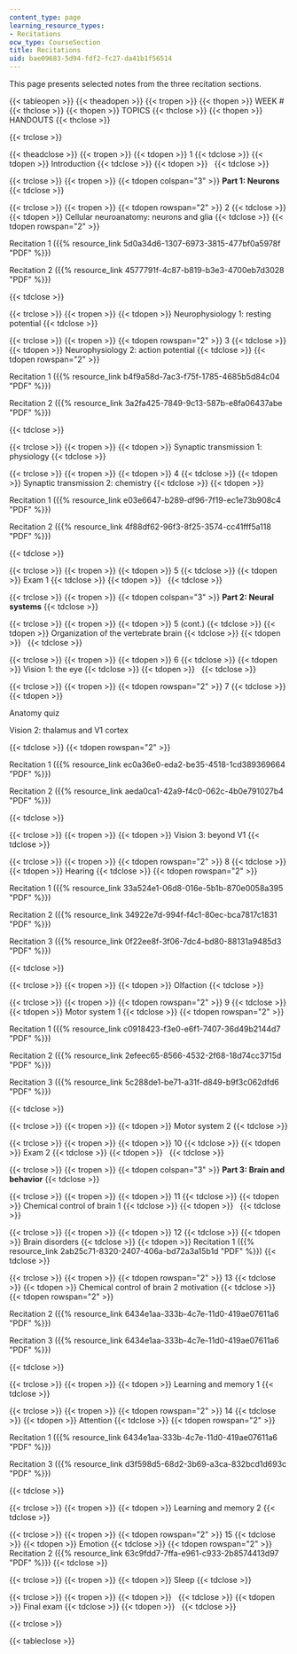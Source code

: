 ```yaml
---
content_type: page
learning_resource_types:
- Recitations
ocw_type: CourseSection
title: Recitations
uid: bae09683-5d94-fdf2-fc27-da41b1f56514
---
```


This page presents selected notes from the three recitation sections.

{{< tableopen >}}
{{< theadopen >}}
{{< tropen >}}
{{< thopen >}}
WEEK #
{{< thclose >}}
{{< thopen >}}
TOPICS
{{< thclose >}}
{{< thopen >}}
HANDOUTS
{{< thclose >}}

{{< trclose >}}

{{< theadclose >}}
{{< tropen >}}
{{< tdopen >}}
1
{{< tdclose >}}
{{< tdopen >}}
Introduction
{{< tdclose >}}
{{< tdopen >}}
 
{{< tdclose >}}

{{< trclose >}}
{{< tropen >}}
{{< tdopen colspan="3" >}}
**Part 1: Neurons**
{{< tdclose >}}

{{< trclose >}}
{{< tropen >}}
{{< tdopen rowspan="2" >}}
2
{{< tdclose >}}
{{< tdopen >}}
Cellular neuroanatomy: neurons and glia
{{< tdclose >}}
{{< tdopen rowspan="2" >}}


Recitation 1 ({{% resource_link 5d0a34d6-1307-6973-3815-477bf0a5978f "PDF" %}})

Recitation 2 ({{% resource_link 4577791f-4c87-b819-b3e3-4700eb7d3028 "PDF" %}})


{{< tdclose >}}

{{< trclose >}}
{{< tropen >}}
{{< tdopen >}}
Neurophysiology 1: resting potential
{{< tdclose >}}

{{< trclose >}}
{{< tropen >}}
{{< tdopen rowspan="2" >}}
3
{{< tdclose >}}
{{< tdopen >}}
Neurophysiology 2: action potential
{{< tdclose >}}
{{< tdopen rowspan="2" >}}


Recitation 1 ({{% resource_link b4f9a58d-7ac3-f75f-1785-4685b5d84c04 "PDF" %}})

Recitation 2 ({{% resource_link 3a2fa425-7849-9c13-587b-e8fa06437abe "PDF" %}})


{{< tdclose >}}

{{< trclose >}}
{{< tropen >}}
{{< tdopen >}}
Synaptic transmission 1: physiology
{{< tdclose >}}

{{< trclose >}}
{{< tropen >}}
{{< tdopen >}}
4
{{< tdclose >}}
{{< tdopen >}}
Synaptic transmission 2: chemistry
{{< tdclose >}}
{{< tdopen >}}


Recitation 1 ({{% resource_link e03e6647-b289-df96-7f19-ec1e73b908c4 "PDF" %}})

Recitation 2 ({{% resource_link 4f88df62-96f3-8f25-3574-cc41fff5a118 "PDF" %}})


{{< tdclose >}}

{{< trclose >}}
{{< tropen >}}
{{< tdopen >}}
5
{{< tdclose >}}
{{< tdopen >}}
Exam 1
{{< tdclose >}}
{{< tdopen >}}
 
{{< tdclose >}}

{{< trclose >}}
{{< tropen >}}
{{< tdopen colspan="3" >}}
**Part 2: Neural systems**
{{< tdclose >}}

{{< trclose >}}
{{< tropen >}}
{{< tdopen >}}
5 (cont.)
{{< tdclose >}}
{{< tdopen >}}
Organization of the vertebrate brain
{{< tdclose >}}
{{< tdopen >}}
 
{{< tdclose >}}

{{< trclose >}}
{{< tropen >}}
{{< tdopen >}}
6
{{< tdclose >}}
{{< tdopen >}}
Vision 1: the eye
{{< tdclose >}}
{{< tdopen >}}
 
{{< tdclose >}}

{{< trclose >}}
{{< tropen >}}
{{< tdopen rowspan="2" >}}
7
{{< tdclose >}}
{{< tdopen >}}


Anatomy quiz

Vision 2: thalamus and V1 cortex


{{< tdclose >}}
{{< tdopen rowspan="2" >}}


Recitation 1 ({{% resource_link ec0a36e0-eda2-be35-4518-1cd389369664 "PDF" %}})

Recitation 2 ({{% resource_link aeda0ca1-42a9-f4c0-062c-4b0e791027b4 "PDF" %}})


{{< tdclose >}}

{{< trclose >}}
{{< tropen >}}
{{< tdopen >}}
Vision 3: beyond V1
{{< tdclose >}}

{{< trclose >}}
{{< tropen >}}
{{< tdopen rowspan="2" >}}
8
{{< tdclose >}}
{{< tdopen >}}
Hearing
{{< tdclose >}}
{{< tdopen rowspan="2" >}}


Recitation 1 ({{% resource_link 33a524e1-06d8-016e-5b1b-870e0058a395 "PDF" %}})

Recitation 2 ({{% resource_link 34922e7d-994f-f4c1-80ec-bca7817c1831 "PDF" %}})

Recitation 3 ({{% resource_link 0f22ee8f-3f06-7dc4-bd80-88131a9485d3 "PDF" %}})


{{< tdclose >}}

{{< trclose >}}
{{< tropen >}}
{{< tdopen >}}
Olfaction
{{< tdclose >}}

{{< trclose >}}
{{< tropen >}}
{{< tdopen rowspan="2" >}}
9
{{< tdclose >}}
{{< tdopen >}}
Motor system 1
{{< tdclose >}}
{{< tdopen rowspan="2" >}}


Recitation 1 ({{% resource_link c0918423-f3e0-e6f1-7407-36d49b2144d7 "PDF" %}})

Recitation 2 ({{% resource_link 2efeec65-8566-4532-2f68-18d74cc3715d "PDF" %}})

Recitation 3 ({{% resource_link 5c288de1-be71-a31f-d849-b9f3c062dfd6 "PDF" %}})


{{< tdclose >}}

{{< trclose >}}
{{< tropen >}}
{{< tdopen >}}
Motor system 2
{{< tdclose >}}

{{< trclose >}}
{{< tropen >}}
{{< tdopen >}}
10
{{< tdclose >}}
{{< tdopen >}}
Exam 2
{{< tdclose >}}
{{< tdopen >}}
 
{{< tdclose >}}

{{< trclose >}}
{{< tropen >}}
{{< tdopen colspan="3" >}}
**Part 3: Brain and behavior**
{{< tdclose >}}

{{< trclose >}}
{{< tropen >}}
{{< tdopen >}}
11
{{< tdclose >}}
{{< tdopen >}}
Chemical control of brain 1
{{< tdclose >}}
{{< tdopen >}}
 
{{< tdclose >}}

{{< trclose >}}
{{< tropen >}}
{{< tdopen >}}
12
{{< tdclose >}}
{{< tdopen >}}
Brain disorders
{{< tdclose >}}
{{< tdopen >}}
Recitation 1 ({{% resource_link 2ab25c71-8320-2407-406a-bd72a3a15b1d "PDF" %}})
{{< tdclose >}}

{{< trclose >}}
{{< tropen >}}
{{< tdopen rowspan="2" >}}
13
{{< tdclose >}}
{{< tdopen >}}
Chemical control of brain 2 motivation
{{< tdclose >}}
{{< tdopen rowspan="2" >}}


Recitation 2 ({{% resource_link 6434e1aa-333b-4c7e-11d0-419ae07611a6 "PDF" %}})

Recitation 3 ({{% resource_link 6434e1aa-333b-4c7e-11d0-419ae07611a6 "PDF" %}})


{{< tdclose >}}

{{< trclose >}}
{{< tropen >}}
{{< tdopen >}}
Learning and memory 1
{{< tdclose >}}

{{< trclose >}}
{{< tropen >}}
{{< tdopen rowspan="2" >}}
14
{{< tdclose >}}
{{< tdopen >}}
Attention
{{< tdclose >}}
{{< tdopen rowspan="2" >}}


Recitation 1 ({{% resource_link 6434e1aa-333b-4c7e-11d0-419ae07611a6 "PDF" %}})

Recitation 3 ({{% resource_link d3f598d5-68d2-3b69-a3ca-832bcd1d693c "PDF" %}})


{{< tdclose >}}

{{< trclose >}}
{{< tropen >}}
{{< tdopen >}}
Learning and memory 2
{{< tdclose >}}

{{< trclose >}}
{{< tropen >}}
{{< tdopen rowspan="2" >}}
15
{{< tdclose >}}
{{< tdopen >}}
Emotion
{{< tdclose >}}
{{< tdopen rowspan="2" >}}
Recitation 2 ({{% resource_link 63c9fdd7-7ffa-e961-c933-2b8574413d97 "PDF" %}})
{{< tdclose >}}

{{< trclose >}}
{{< tropen >}}
{{< tdopen >}}
Sleep
{{< tdclose >}}

{{< trclose >}}
{{< tropen >}}
{{< tdopen >}}
 
{{< tdclose >}}
{{< tdopen >}}
Final exam
{{< tdclose >}}
{{< tdopen >}}
 
{{< tdclose >}}

{{< trclose >}}

{{< tableclose >}}